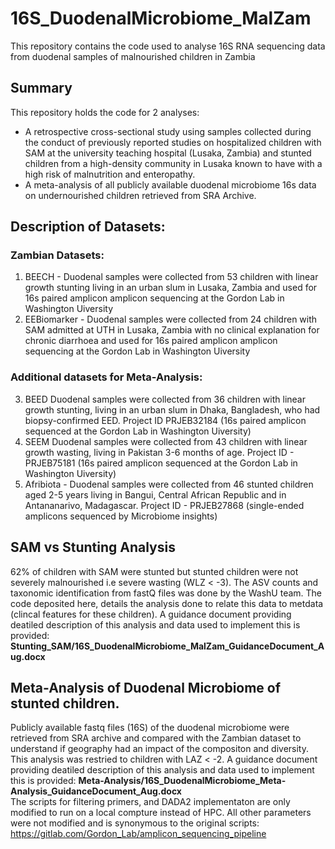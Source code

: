 # 16S_DuodenalMicrobiome_MalZam
This repository contains the code used to analyse 16S RNA sequencing data from duodenal samples of malnourished children in Zambia

## Summary
This repository holds the code for 2 analyses:

* A retrospective cross-sectional study using samples collected during the conduct of previously reported studies on hospitalized children with SAM at the university teaching hospital (Lusaka, Zambia) and stunted children from a high-density community in Lusaka known to have with a high risk of malnutrition and enteropathy.
* A meta-analysis of all publicly available duodenal microbiome 16s data on undernourished children retrieved from SRA Archive.

## Description of Datasets:
### Zambian Datasets:
1. BEECH - Duodenal samples were collected from 53 children with linear growth stunting living in an urban slum in Lusaka, Zambia and used for 16s paired amplicon amplicon sequencing at the Gordon Lab in Washington Uiversity
2. EEBiomarker - Duodenal samples were collected from 24 children with SAM admitted at UTH in Lusaka, Zambia with no clinical explanation for chronic diarrhoea and used for 16s paired amplicon amplicon sequencing at the Gordon Lab in Washington Uiversity
### Additional datasets for Meta-Analysis:
3. BEED	Duodenal samples were collected from 36 children with linear growth stunting, living in an urban slum in Dhaka, Bangladesh, who had biopsy-confirmed EED.
   Project ID PRJEB32184	(16s paired amplicon sequenced at the Gordon Lab in Washington Uiversity)
5. SEEM	Duodenal samples were collected from 43 children with linear growth wasting, living in Pakistan 3-6 months of age.
   Project ID - PRJEB75181	(16s paired amplicon sequenced at the Gordon Lab in Washington Uiversity)
7. Afribiota - Duodenal samples were collected from 46 stunted children aged 2-5 years living in Bangui, Central African Republic and in Antananarivo, Madagascar.
   Project ID - PRJEB27868	(single-ended amplicons sequenced by Microbiome insights)

## SAM vs Stunting Analysis
62% of children with SAM were stunted but stunted children were not severely malnourished i.e severe wasting (WLZ < -3). The ASV counts and taxonomic identification from fastQ files was done by the WashU team. The code deposited here, details the analysis done to relate this data to metdata (clincal features for these children). A guidance document providing deatiled description of this analysis and data used to implement this is provided: **Stunting_SAM/16S_DuodenalMicrobiome_MalZam_GuidanceDocument_Aug.docx**  

## Meta-Analysis of Duodenal Microbiome of stunted children.
Publicly available fastq files (16S) of the duodenal microbiome were retrieved from SRA archive and compared with the Zambian dataset to understand if geography had an impact of the compositon and diversity. This analysis was restried to children with LAZ < -2. 
A guidance document providing deatiled description of this analysis and data used to implement this is provided: **Meta-Analysis/16S_DuodenalMicrobiome_Meta-Analysis_GuidanceDocument_Aug.docx**  
The scripts for filtering primers, and DADA2 implementaton are only modified to run on a local compture instead of HPC. All other parameters were not modified and is synonymous to the original scripts: https://gitlab.com/Gordon_Lab/amplicon_sequencing_pipeline
